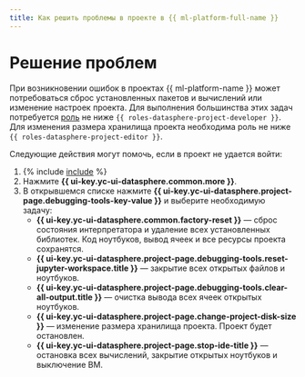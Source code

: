 ```yaml
---
title: Как решить проблемы в проекте в {{ ml-platform-full-name }}
---
```


# Решение проблем

При возникновении ошибок в проектах {{ ml-platform-name }} может потребоваться сброс установленных пакетов и вычислений или изменение настроек проекта. Для выполнения большинства этих задач потребуется [роль](../../security/index.md#roles-list) не ниже `{{ roles-datasphere-project-developer }}`. Для изменения размера хранилища проекта необходима роль не ниже `{{ roles-datasphere-project-editor }}`.

Следующие действия могут помочь, если в проект не удается войти:

1. {% include [include](../../../_includes/datasphere/ui-find-project.md) %}
1. Нажмите **{{ ui-key.yc-ui-datasphere.common.more }}**.
1. В открывшемся списке нажмите **{{ ui-key.yc-ui-datasphere.project-page.debugging-tools-key-value }}** и выберите необходимую задачу:
   * **{{ ui-key.yc-ui-datasphere.common.factory-reset }}** — сброс состояния интерпретатора и удаление всех установленных библиотек. Код ноутбуков, вывод ячеек и все ресурсы проекта сохранятся.
   * **{{ ui-key.yc-ui-datasphere.project-page.debugging-tools.reset-jupyter-workspace.title }}** — закрытие всех открытых файлов и ноутбуков.
   * **{{ ui-key.yc-ui-datasphere.project-page.debugging-tools.clear-all-output.title }}** — очистка вывода всех ячеек открытых ноутбуков.
   * **{{ ui-key.yc-ui-datasphere.project-page.change-project-disk-size }}** — изменение размера хранилища проекта. Проект будет остановлен.
   * **{{ ui-key.yc-ui-datasphere.project-page.stop-ide-title }}** — остановка всех вычислений, закрытие открытых ноутбуков и выключение ВМ.
